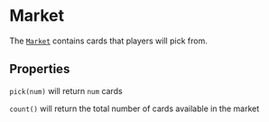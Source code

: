 # Market

The [`Market`](../src/market.js) contains cards that players will pick from.

## Properties

`pick(num)` will return `num` cards

`count()` will return the total number of cards available in the market